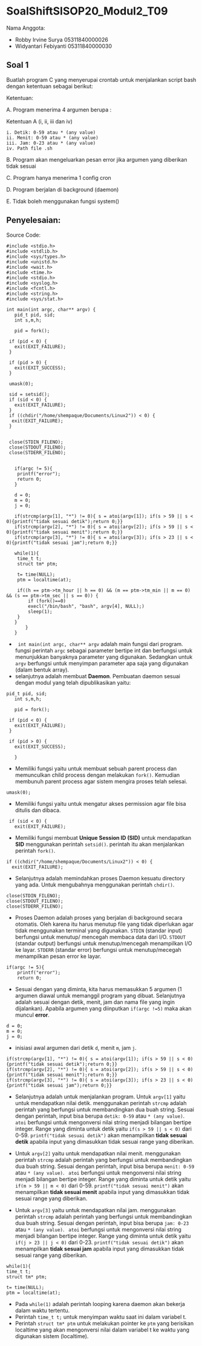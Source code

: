# SoalShiftSISOP20_Modul2_T09

Nama Anggota: 
  - Robby Irvine Surya    05311840000026
  - Widyantari Febiyanti  05311840000030

## Soal 1
Buatlah program C yang menyerupai crontab untuk menjalankan script bash dengan ketentuan sebagai berikut:

Ketentuan:

  A. Program menerima 4 argumen berupa :
  
  Ketentuan A (i, ii, iii dan iv)
  
    i. Detik: 0-59 atau * (any value)
    ii. Menit: 0-59 atau * (any value)
    iii. Jam: 0-23 atau * (any value)
    iv. Path file .sh
  B. Program akan mengeluarkan pesan error jika argumen yang diberikan tidak sesuai

  C. Program hanya menerima 1 config cron

  D. Program berjalan di background (daemon)

  E. Tidak boleh menggunakan fungsi system()

## Penyelesaian: 
Source Code: 
```
#include <stdio.h>
#include <stdlib.h>
#include <sys/types.h>
#include <unistd.h>
#include <wait.h>
#include <time.h>
#include <stdio.h>
#include <syslog.h>
#include <fcntl.h>
#include <string.h>
#include <sys/stat.h>

int main(int argc, char** argv) {
   pid_t pid, sid;
   int s,m,h;

   pid = fork();

 if (pid < 0) {
   exit(EXIT_FAILURE);
 }

 if (pid > 0) {
   exit(EXIT_SUCCESS);
 }

 umask(0);

 sid = setsid();
 if (sid < 0) {
   exit(EXIT_FAILURE);
 }
 if ((chdir("/home/shempaque/Documents/Linux2")) < 0) {
  exit(EXIT_FAILURE);
 }


 close(STDIN_FILENO);
 close(STDOUT_FILENO);
 close(STDERR_FILENO);


   if(argc != 5){
   	printf("error");
   	return 0;
   }
   
   d = 0;
   m = 0;
   j = 0;
   
   if(strcmp(argv[1], "*") != 0){ s = atoi(argv[1]); if(s > 59 || s < 0){printf("tidak sesuai detik");return 0;}} 
   if(strcmp(argv[2], "*") != 0){ s = atoi(argv[2]); if(s > 59 || s < 0){printf("tidak sesuai menit");return 0;}} 
   if(strcmp(argv[3], "*") != 0){ s = atoi(argv[3]); if(s > 23 || s < 0){printf("tidak sesuai jam");return 0;}} 
   
   while(1){
   	time_t t;
   	struct tm* ptm;
   	
   	t= time(NULL);
   	ptm = localtime(at);
   	
   	if((h == ptm->tm_hour || h == 0) && (m == ptm->tm_min || m == 0) && (s == ptm->tm_sec || s == 0)) {
   		if (fork()==0)
   		execl("/bin/bash", "bash", argv[4], NULL);)
   		sleep(1);
   	}
   }
	   }
   } 
```
- ``` int main(int argc, char** argv``` adalah main fungsi dari program. fungsi perintah  ```argc``` sebagai parameter bertipe int dan berfungsi untuk menunjukkan banyaknya parameter yang digunakan. 
Sedangkan untuk ```argv``` berfungsi untuk menyimpan parameter apa saja yang digunakan (dalam bentuk array). 
- selanjutnya adalah membuat **Daemon**. Pembuatan daemon sesuai dengan modul yang telah dipublikasikan yaitu: 
``` 
pid_t pid, sid;
   int s,m,h;

   pid = fork();

 if (pid < 0) {
   exit(EXIT_FAILURE);
 }

 if (pid > 0) {
   exit(EXIT_SUCCESS);
   
   }
   ```
   
- Memiliki fungsi yaitu untuk membuat sebuah parent process dan memunculkan child process dengan melakukan ```fork()```. Kemudian membunuh parent process agar sistem mengira proses telah selesai. 

``` umask(0); ``` 
- Memiliki fungsi yaitu untuk mengatur akses permission agar file bisa ditulis dan dibaca. 

``` sid = setsid();
 if (sid < 0) {
   exit(EXIT_FAILURE);
```
- Memiliki fungsi membuat **Unique Session ID (SID)** untuk mendapatkan **SID** menggunakan perintah ```setsid()```. perintah itu akan menjalankan perintah ```fork()```. 
``` 
if ((chdir("/home/shempaque/Documents/Linux2")) < 0) {
  exit(EXIT_FAILURE);
```
- Selanjutnya adalah memindahkan proses Daemon kesuatu directory yang ada. Untuk mengubahnya menggunakan perintah ```chdir()```. 

```
close(STDIN_FILENO);
close(STDOUT_FILENO);
close(STDERR_FILENO);
```
- Proses Daemon adalah proses yang berjalan di background secara otomatis. Oleh karena itu harus menutup file yang tidak diperlukan agar tidak menggunakan terminal yang digunakan. 
```STDIN``` (standar input) berfungsi untuk menutup/ mencegah membaca data dari I/O.
```STDOUT``` (standar output) berfungsi untuk menutup/mencegah menampilkan I/O ke layar.
```STDERR``` (standar error) berfungsi untuk menutup/mecegah menampilkan pesan error ke layar. 

``` 
if(argc != 5){
   	printf("error");
   	return 0;
```
- Sesuai dengan yang diminta, kita harus memasukkan 5 argumen (1 argumen diawal untuk memanggil program yang dibuat. Selanjutnya adalah sesuai dengan detik, menit, jam dan nama file yang ingin dijalankan). Apabila argumen yang diinputkan ```if(argc !=5)``` maka akan muncul **error**.  

``` 
d = 0;
m = 0;
j = 0;
```
- inisiasi awal argumen dari detik ```d```, menit ```m```, jam ```j```. 

``` 
if(strcmp(argv[1], "*") != 0){ s = atoi(argv[1]); if(s > 59 || s < 0){printf("tidak sesuai detik");return 0;}} 
if(strcmp(argv[2], "*") != 0){ s = atoi(argv[2]); if(s > 59 || s < 0){printf("tidak sesuai menit");return 0;}} 
if(strcmp(argv[3], "*") != 0){ s = atoi(argv[3]); if(s > 23 || s < 0){printf("tidak sesuai jam");return 0;}} 
```
- Selanjutnya adalah untuk menjalankan program. Untuk ```argv[1]``` yaitu untuk mendapatkan nilai detik. menggunakan perintah ```strcmp``` adalah perintah yang berfungsi untuk membandingkan dua buah string. Sesuai dengan perintah, input bisa berupa ```detik: 0-59``` atau ```* (any value)```. 
``` atoi``` berfungsi untuk mengonversi nilai string menjadi bilangan bertipe integer. Range yang diminta untuk detik yaitu ```if(s > 59 || s < 0)``` dari 0-59. ```printf("tidak sesuai detik")``` akan menampilkan **tidak sesuai detik** apabila input yang dimasukkan tidak sesuai range yang diberikan. 

- Untuk ```argv[2]``` yaitu untuk mendapatkan nilai menit. menggunakan perintah ```strcmp``` adalah perintah yang berfungsi untuk membandingkan dua buah string. Sesuai dengan perintah, input bisa berupa ```menit: 0-59``` atau ```* (any value)```. 
``` atoi``` berfungsi untuk mengonversi nilai string menjadi bilangan bertipe integer. Range yang diminta untuk detik yaitu ```if(m > 59 || m < 0)``` dari 0-59. ```printf("tidak sesuai menit")``` akan menampilkan **tidak sesuai menit** apabila input yang dimasukkan tidak sesuai range yang diberikan. 

- Untuk ```argv[3]``` yaitu untuk mendapatkan nilai jam. menggunakan perintah ```strcmp``` adalah perintah yang berfungsi untuk membandingkan dua buah string. Sesuai dengan perintah, input bisa berupa ```jam: 0-23``` atau ```* (any value)```. 
``` atoi``` berfungsi untuk mengonversi nilai string menjadi bilangan bertipe integer. Range yang diminta untuk detik yaitu ```if(j > 23 || j < 0)``` dari 0-23. ```printf("tidak sesuai detik")``` akan menampilkan **tidak sesuai jam** apabila input yang dimasukkan tidak sesuai range yang diberikan. 

```
while(1){
time_t t;
struct tm* ptm;
   	
t= time(NULL);
ptm = localtime(at);
```
- Pada ```while(1)``` adalah perintah looping karena daemon akan bekerja dalam waktu tertentu. 
- Perintah ```time_t t;``` untuk menyimpan waktu saat ini dalam variabel t. 
- Perintah ```struct tm* ptm``` untuk melakukan pointer ke ```ptm``` yang berisikan localtime yang akan mengonversi nilai dalam variabel t ke waktu yang digunakan sistem (localtime). 
	
